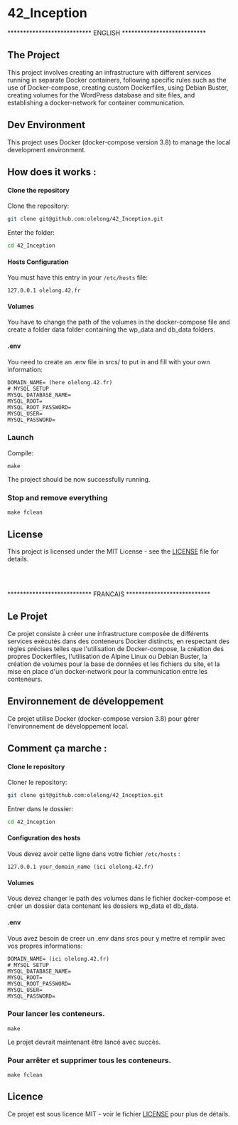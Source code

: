# 42_Inception

<p align="left"> *************************** ENGLISH *************************** </p>

## The Project
This project involves creating an infrastructure with different services running in separate 
Docker containers, following specific rules such as the use of Docker-compose, creating custom 
Dockerfiles, using Debian Buster, creating volumes for the WordPress database 
and site files, and establishing a docker-network for container communication.

## Dev Environment

This project uses Docker (docker-compose version 3.8) to manage the local development environment.

## How does it works :

#### Clone the repository

Clone the repository:
```bash 
git clone git@github.com:olelong/42_Inception.git
```

Enter the folder:
```bash
cd 42_Inception
```

#### Hosts Configuration

You must have this entry in your `/etc/hosts` file:

```
127.0.0.1 olelong.42.fr
```

#### Volumes

You have to change the path of the volumes in the docker-compose file and create a folder 
data folder containing the wp_data and db_data folders.

#### .env

You need to create an .env file in srcs/ to put in and fill with your own information:

```
DOMAIN_NAME= (here olelong.42.fr)
# MYSQL SETUP
MYSQL_DATABASE_NAME=
MYSQL_ROOT=
MYSQL_ROOT_PASSWORD=
MYSQL_USER=
MYSQL_PASSWORD=
```

### Launch

Compile:

```
make
```

The project should be now successfully running.


### Stop and remove everything

```
make fclean
```

## License

This project is licensed under the MIT License - see the [LICENSE](LICENSE) file for details.

</br></br>

<p align="left"> *************************** FRANCAIS *************************** </p>

## Le Projet

Ce projet consiste à créer une infrastructure composée de différents services exécutés dans des conteneurs 
Docker distincts, en respectant des règles précises telles que l'utilisation de Docker-compose, la création 
des propres Dockerfiles, l'utilisation de Alpine Linux ou Debian Buster, la création de volumes pour la base 
de données et les fichiers du site, et la mise en place d'un docker-network pour la communication entre les conteneurs.

## Environnement de développement

Ce projet utilise Docker (docker-compose version 3.8) pour gérer l'environnement de développement local.

## Comment ça marche : 

#### Clone le repository

Cloner le repository:
```bash 
git clone git@github.com:olelong/42_Inception.git
```

Entrer dans le dossier:
```bash
cd 42_Inception
```

#### Configuration des hosts 

Vous devez avoir cette ligne dans votre fichier `/etc/hosts` :

```
127.0.0.1 your_domain_name (ici olelong.42.fr)
```

#### Volumes

Vous devez changer le path des volumes dans le fichier docker-compose et créer un dossier 
data contenant les dossiers wp_data et db_data.

#### .env

Vous avez besoin de creer un .env dans srcs pour y mettre et remplir avec vos propres informations:

```
DOMAIN_NAME= (ici olelong.42.fr)
# MYSQL SETUP
MYSQL_DATABASE_NAME=
MYSQL_ROOT=
MYSQL_ROOT_PASSWORD=
MYSQL_USER=
MYSQL_PASSWORD=
```



### Pour lancer les conteneurs.

```
make
```

Le projet devrait maintenant être lancé avec succès.


### Pour arrêter et supprimer tous les conteneurs.

```
make fclean
```

## Licence

Ce projet est sous licence MIT - voir le fichier [LICENSE](LICENSE) pour plus de détails.
